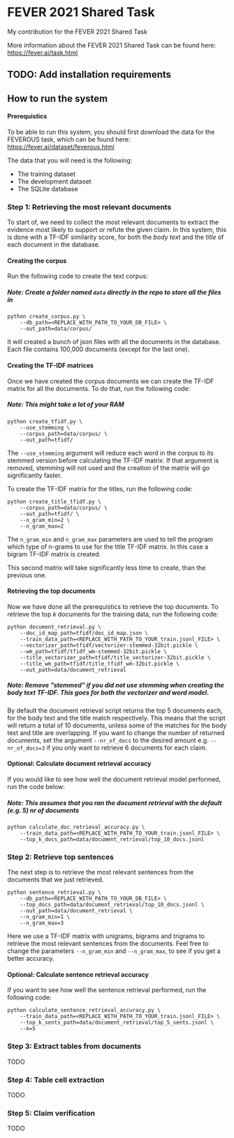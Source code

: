 # FEVER 2021 Shared Task

My contribution for the FEVER 2021 Shared Task

More information about the FEVER 2021 Shared Task can be found here: https://fever.ai/task.html

## TODO: Add installation requirements



## How to run the system

#### Prerequistics
To be able to run this system, you should first download the data for the FEVEROUS task, which can be found here: https://fever.ai/dataset/feverous.html

The data that you will need is the following:
- The training dataset
- The development dataset
- The SQLite database

### Step 1: Retrieving the most relevant documents
To start of, we need to collect the most relevant documents to extract the evidence most likely to support or refute the given claim. 
In this system, this is done with a TF-IDF similarity score, for both the *body text* and the *title* of each document in the database. 

#### Creating the corpus
Run the following code to create the text corpus:
##### Note: Create a folder named `data` directly in the repo to store all the files in

```
python create_corpus.py \
    --db_path=<REPLACE_WITH_PATH_TO_YOUR_DB_FILE> \
    --out_path=data/corpus/
```
It will created a bunch of json files with all the documents in the database. Each file contains 100,000 documents (except for the last one).

#### Creating the TF-IDF matrices
Once we have created the corpus documents we can create the TF-IDF matrix for all the documents. To do that, run the following code:
##### Note: This might take a lot of your RAM
```
python create_tfidf.py \
    --use_stemming \
    --corpus_path=data/corpus/ \
    --out_path=tfidf/
```
The `--use_stemming` argument will reduce each word in the corpus to its stemmed version before calculating the TF-IDF matrix. 
If that argument is removed, stemming will not used and the creation of the matrix will go significantly faster. 

To create the TF-IDF matrix for the titles, run the following code:

```
python create_title_tfidf.py \
    --corpus_path=data/corpus/ \
    --out_path=tfidf/ \
    --n_gram_min=2 \
    --n_gram_max=2
```

The `n_gram_min` and `n_gram_max` parameters are used to tell the program which type of n-grams to use for the title TF-IDF matrix. 
In this case a bigram TF-IDF matrix is created. 

This second matrix will take significantly less time to create, than the previous one. 

#### Retrieving the top documents
Now we have done all the prerequistics to retrieve the top documents. To retrieve the top *k* documents for the training data, run the following code:

```
python document_retrieval.py \
    --doc_id_map_path=tfidf/doc_id_map.json \
    --train_data_path=<REPLACE_WITH_PATH_TO_YOUR_train.jsonl_FILE> \
    --vectorizer_path=tfidf/vectorizer-stemmed-32bit.pickle \   
    --wm_path=tfidf/tfidf_wm-stemmed-32bit.pickle \
    --title_vectorizer_path=tfidf/title_vectorizer-32bit.pickle \
    --title_wm_path=tfidf/title_tfidf_wm-32bit.pickle \ 
    --out_path=data/document_retrieval
```

##### Note: Remove "stemmed" if you did not use stemming when creating the body text TF-IDF. This goes for both the vectorizer and word model. 

By default the document retrieval script returns the top 5 documents each, for the body text and the title match respectively. This means that the script will return a total of 10 documents, unless some of the matches for the body text and title are overlapping. If you want to change the number of returned documents, set the argument `--nr_of_docs` to the desired amount e.g. `--nr_of_docs=3` if you only want to retrieve 6 documents for each claim. 

#### Optional: Calculate document retrieval accuracy
If you would like to see how well the document retrieval model performed, run the code below:
##### Note: This assumes that you ran the document retrieval with the default (e.g. 5) nr of documents
```
python calculate_doc_retrieval_accuracy.py \
    --train_data_path=<REPLACE_WITH_PATH_TO_YOUR_train.jsonl_FILE> \
    --top_k_docs_path=data/document_retrieval/top_10_docs.jsonl
```

### Step 2: Retrieve top sentences
The next step is to retrieve the most relevant sentences from the documents that we just retrieved. 

```
python sentence_retrieval.py \ 
    --db_path=<REPLACE_WITH_PATH_TO_YOUR_DB_FILE> \
    --top_docs_path=data/document_retrieval/top_10_docs.jsonl \ 
    --out_path=data/document_retrieval \
    --n_gram_min=1 \
    --n_gram_max=3
```
Here we use a TF-IDF matrix with unigrams, bigrams and trigrams to retrieve the most relevant sentences from the documents. Feel free to change the parameters `--n_gram_min` and `--n_gram_max`, to see if you get a better accuracy. 

#### Optional: Calculate sentence retrieval accuracy
If you want to see how well the sentence retrieval performed, run the following code:

```
python calculate_sentence_retrieval_accuracy.py \
    --train_data_path=<REPLACE_WITH_PATH_TO_YOUR_train.jsonl_FILE> \
    --top_k_sents_path=data/document_retrieval/top_5_sents.jsonl \ 
    --k=5
```

### Step 3: Extract tables from documents
TODO


### Step 4: Table cell extraction
TODO

### Step 5: Claim verification
TODO

